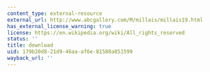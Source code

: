 ```yaml
---
content_type: external-resource
external_url: http://www.abcgallery.com/M/millais/millais19.html
has_external_license_warning: true
license: https://en.wikipedia.org/wiki/All_rights_reserved
status: ''
title: download
uid: 179b20d8-21d9-46aa-af6e-81580a851599
wayback_url: ''
---
```

